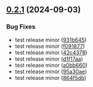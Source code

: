 ## [0.2.1](https://github.com/mecanizou-eco/serverless-tsed-plugin/compare/v0.2.0...v0.2.1) (2024-09-03)


### Bug Fixes

* test release minor ([931b645](https://github.com/mecanizou-eco/serverless-tsed-plugin/commit/931b645cbe30878999ef3038b28838f05c5bf3d1))
* test release minor ([f091877](https://github.com/mecanizou-eco/serverless-tsed-plugin/commit/f0918771c797b89499fa1914739c340143aaf18f))
* test release minor ([42c4378](https://github.com/mecanizou-eco/serverless-tsed-plugin/commit/42c4378b5ce7c0bbfd20d1478324e19310d0d8b9))
* test release minor ([d1f17aa](https://github.com/mecanizou-eco/serverless-tsed-plugin/commit/d1f17aa33b5322daabf07291a1038bae815e0594))
* test release minor ([a0bb660](https://github.com/mecanizou-eco/serverless-tsed-plugin/commit/a0bb6608b54841be8bfac3eea00abeb0c0779340))
* test release minor ([95a30ae](https://github.com/mecanizou-eco/serverless-tsed-plugin/commit/95a30aecba2e7f129e57d358cf3446469173478f))
* test release minor ([864f5db](https://github.com/mecanizou-eco/serverless-tsed-plugin/commit/864f5db5f47c33e92cbcd5ad05c77bbecee04338))
